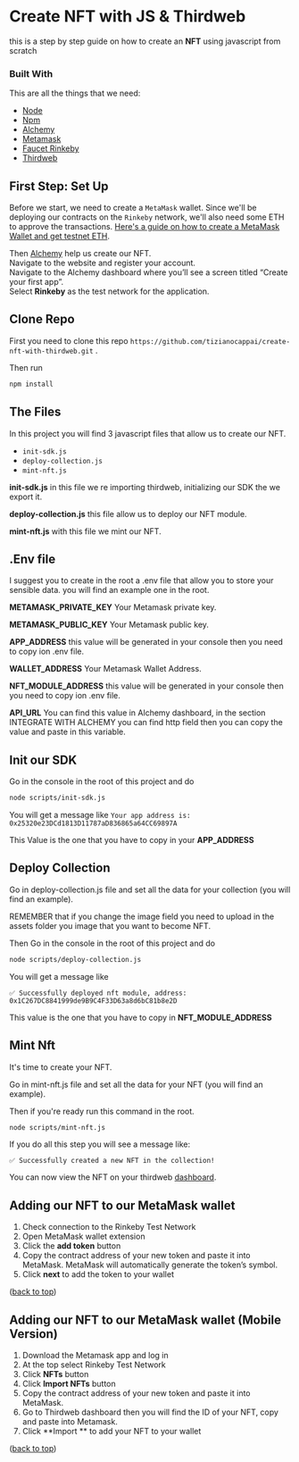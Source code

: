# Create NFT with JS & Thirdweb

this is a step by step guide on how to create an **NFT** using javascript from scratch

### Built With

This are all the things that we need:

- [Node](https://nodejs.org/)
- [Npm](https://www.npmjs.com/)
- [Alchemy](https://www.alchemy.com/)
- [Metamask](https://metamask.io/)
- [Faucet Rinkeby](https://faucet.rinkeby.io/)
- [Thirdweb](https://hardhat.org/)


## First Step: Set Up
Before we start, we need to create a `MetaMask` wallet. Since we'll be deploying our contracts on the `Rinkeby` network, we'll also need some ETH to approve the transactions. [Here's a guide on how to create a MetaMask Wallet and get testnet ETH](https://thirdweb.com/portal/guides/create-a-metamask-wallet).

Then [Alchemy](https://www.alchemy.com/) help us create our NFT.  
Navigate to the website and register your account.  
Navigate to the Alchemy dashboard where you’ll see a screen titled “Create your first app”.  
Select **Rinkeby** as the test network for the application.

## Clone Repo

First you need to clone this repo `https://github.com/tizianocappai/create-nft-with-thirdweb.git` .

Then run
```sh  
npm install  
```  

## The Files

In this project you will find 3 javascript files that allow us to create our NFT.
- `init-sdk.js`
- `deploy-collection.js`
- `mint-nft.js`

**init-sdk.js** in this file we re importing thirdweb, initializing our SDK the we export it.

**deploy-collection.js** this file allow us to deploy our NFT module.

**mint-nft.js** with this file we mint our NFT.

## .Env file

I suggest you to create in the root a .env file that allow you to store your sensible data. you will find an example one in the root.

**METAMASK_PRIVATE_KEY** Your Metamask private key.

**METAMASK_PUBLIC_KEY** Your Metamask public key.

**APP_ADDRESS** this value will be generated in your console then you need to copy ion .env file.

**WALLET_ADDRESS** Your Metamask Wallet Address.

**NFT_MODULE_ADDRESS**  this value will be generated in your console then you need to copy ion .env file.

**API_URL** You can find this value in Alchemy dashboard, in the section INTEGRATE WITH ALCHEMY you can find http field then you can copy the value and paste in this variable.



## Init our SDK

Go in the console in the root of this project and do

```sh  
node scripts/init-sdk.js
```  

You will get a message like
``
Your app address is: 0x25320e23DCd1813D11787aD836865a64CC69897A
``

This Value is the one that you have to copy in your **APP_ADDRESS**

## Deploy Collection

Go in deploy-collection.js file and set all the data for your collection
(you will find an example).

REMEMBER that if you change the image field you need to upload in the assets folder you image that you want to become NFT.

Then Go in the console in the root of this project and do

```sh  
node scripts/deploy-collection.js
```  

You will get a message like
```
✅ Successfully deployed nft module, address: 0x1C267DC8841999de9B9C4F33D63a8d6bC81b8e2D
```

This value is the one that you have to copy in **NFT_MODULE_ADDRESS**

## Mint Nft

It's time to create your NFT.

Go in mint-nft.js file and set all the data for your NFT
(you will find an example).

Then if you're ready run this command in the root.
```sh  
node scripts/mint-nft.js  
```  

If you do all this step you will see a message like:
```
✅ Successfully created a new NFT in the collection!
```

You can now view the NFT on your thirdweb [dashboard](https://thirdweb.com/rinkeby/).

## Adding our NFT to our MetaMask wallet

1. Check connection to the Rinkeby Test Network
2. Open MetaMask wallet extension
3. Click the  **add token** button
4. Copy the contract address of your new token and paste it into MetaMask. MetaMask will automatically generate the token’s symbol.
5. Click  **next** to add the token to your wallet

([back to top](https://github.com/tizianocappai/create-nft-with-js#top))

## Adding our NFT to our MetaMask wallet (Mobile Version)

1. Download the Metamask app and log in
2. At the top select Rinkeby Test Network
3. Click  **NFTs** button
4. Click  **Import NFTs** button
5. Copy the contract address of your new token and paste it into MetaMask.
6. Go to Thirdweb dashboard then you will find the ID of your NFT, copy and paste into Metamask.
7. Click  **Import **  to add your NFT to your wallet

([back to top](https://github.com/tizianocappai/create-nft-with-js#top))